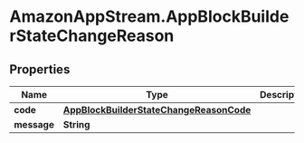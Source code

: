 # AmazonAppStream.AppBlockBuilderStateChangeReason

## Properties

Name | Type | Description | Notes
------------ | ------------- | ------------- | -------------
**code** | [**AppBlockBuilderStateChangeReasonCode**](AppBlockBuilderStateChangeReasonCode.md) |  | [optional] 
**message** | **String** |  | [optional] 


